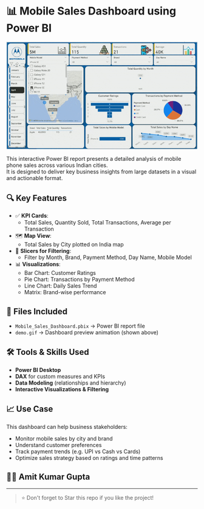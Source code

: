 # 📊 Mobile Sales Dashboard using Power BI
![Dashboard Demo](Demo.gif)

This interactive Power BI report presents a detailed analysis of mobile phone sales across various Indian cities.  
It is designed to deliver key business insights from large datasets in a visual and actionable format.

## 🔍 Key Features

- ✅ **KPI Cards**:
  - Total Sales, Quantity Sold, Total Transactions, Average per Transaction
- 🗺️ **Map View**:
  - Total Sales by City plotted on India map
- 📅 **Slicers for Filtering**:
  - Filter by Month, Brand, Payment Method, Day Name, Mobile Model
- 📊 **Visualizations**:
  - Bar Chart: Customer Ratings
  - Pie Chart: Transactions by Payment Method
  - Line Chart: Daily Sales Trend
  - Matrix: Brand-wise performance

## 📁 Files Included

- `Mobile_Sales_Dashboard.pbix` → Power BI report file
- `demo.gif` → Dashboard preview animation (shown above)

## 🛠️ Tools & Skills Used

- **Power BI Desktop**
- **DAX** for custom measures and KPIs
- **Data Modeling** (relationships and hierarchy)
- **Interactive Visualizations & Filtering**

## 📈 Use Case

This dashboard can help business stakeholders:
- Monitor mobile sales by city and brand
- Understand customer preferences
- Track payment trends (e.g. UPI vs Cash vs Cards)
- Optimize sales strategy based on ratings and time patterns

## 🧑‍💻 Amit Kumar Gupta  

---

> ⭐ Don't forget to Star this repo if you like the project!
